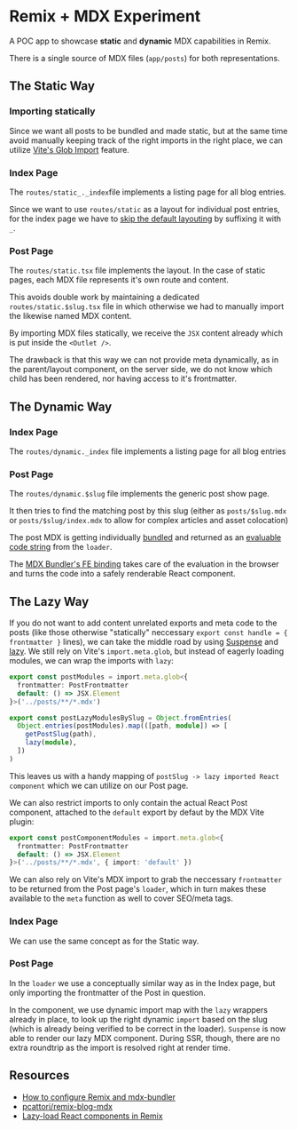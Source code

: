 # Remix + MDX Experiment

A POC app to showcase **static** and **dynamic** MDX capabilities in Remix.

There is a single source of MDX files (`app/posts`) for both representations.

## The Static Way

### Importing statically

Since we want all posts to be bundled and made static, but at the same time avoid manually keeping track of the right imports in the right place, we can utilize [Vite's Glob Import](https://vitejs.dev/guide/features#glob-import) feature.

### Index Page

The `routes/static_._index`file implements a listing page for all blog entries.

Since we want to use `routes/static` as a layout for individual post entries, for the index page we have to [skip the default layouting](https://remix.run/docs/en/main/file-conventions/routes#nested-urls-without-layout-nesting) by suffixing it with `_`.

### Post Page

The `routes/static.tsx` file implements the layout. In the case of static pages, each MDX file represents it's own route and content.

This avoids double work by maintaining a dedicated `routes/static.$slug.tsx` file in which otherwise we had to manually import the likewise named MDX content.

By importing MDX files statically, we receive the `JSX` content already which is put inside the `<Outlet />`.

The drawback is that this way we can not provide meta dynamically, as in the parent/layout component, on the server side, we do not know which child has been rendered, nor having access to it's frontmatter.

## The Dynamic Way

### Index Page

The `routes/dynamic._index` file implements a listing page for all blog entries

### Post Page

The `routes/dynamic.$slug` file implements the generic post show page.

It then tries to find the matching post by this slug (either as `posts/$slug.mdx` or `posts/$slug/index.mdx` to allow for complex articles and asset colocation)

The post MDX is getting individually [bundled](https://github.com/kentcdodds/mdx-bundler) and returned as an [evaluable code string](https://github.com/kentcdodds/mdx-bundler?tab=readme-ov-file#known-issues) from the `loader`.

The [MDX Bundler's FE binding](https://github.com/kentcdodds/mdx-bundler?tab=readme-ov-file#known-issues) takes care of the evaluation in the browser and turns the code into a safely renderable React component.

## The Lazy Way

If you do not want to add content unrelated exports and meta code to the posts (like those otherwise "statically" neccessary `export const handle = { frontmatter }` lines), we can take the middle road by using [Suspense](https://react.dev/reference/react/Suspense) and [lazy](https://react.dev/reference/react/lazy).
We still rely on Vite's `import.meta.glob`, but instead of eagerly loading modules, we can wrap the imports with `lazy`:

```ts
export const postModules = import.meta.glob<{
  frontmatter: PostFrontmatter
  default: () => JSX.Element
}>('../posts/**/*.mdx')

export const postLazyModulesBySlug = Object.fromEntries(
  Object.entries(postModules).map(([path, module]) => [
    getPostSlug(path),
    lazy(module),
  ])
)
```

This leaves us with a handy mapping of `postSlug -> lazy imported React component` which we can utilize on our Post page.

We can also restrict imports to only contain the actual React Post component, attached to the `default` export by defaut by the MDX Vite plugin:

```ts
export const postComponentModules = import.meta.glob<{
  frontmatter: PostFrontmatter
  default: () => JSX.Element
}>('../posts/**/*.mdx', { import: 'default' })
```

We can also rely on Vite's MDX import to grab the neccessary `frontmatter` to be returned from the Post page's `loader`, which in turn makes these available to the `meta` function as well to cover SEO/meta tags.

### Index Page

We can use the same concept as for the Static way.

### Post Page

In the `loader` we use a conceptually similar way as in the Index page, but only importing the frontmatter of the Post in question.

In the component, we use dynamic import map with the `lazy` wrappers already in place, to look up the right dynamic `import` based on the slug (which is already being verified to be correct in the loader).
`Suspense` is now able to render our lazy MDX component.
During SSR, though, there are no extra roundtrip as the import is resolved right at render time.

## Resources

- [How to configure Remix and mdx-bundler](https://blacksheepcode.com/posts/adding_msw_bundler_to_remix_app)
- [pcattori/remix-blog-mdx](https://github.com/pcattori/remix-blog-mdx)
- [Lazy-load React components in Remix](https://sergiodxa.com/tutorials/lazy-load-react-components-in-remix)
